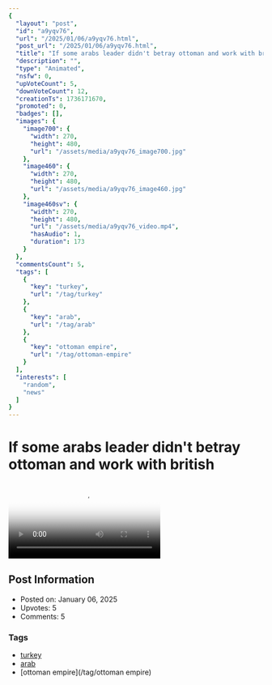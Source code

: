 ```yaml
---
{
  "layout": "post",
  "id": "a9yqv76",
  "url": "/2025/01/06/a9yqv76.html",
  "post_url": "/2025/01/06/a9yqv76.html",
  "title": "If some arabs leader didn't betray ottoman and work with british",
  "description": "",
  "type": "Animated",
  "nsfw": 0,
  "upVoteCount": 5,
  "downVoteCount": 12,
  "creationTs": 1736171670,
  "promoted": 0,
  "badges": [],
  "images": {
    "image700": {
      "width": 270,
      "height": 480,
      "url": "/assets/media/a9yqv76_image700.jpg"
    },
    "image460": {
      "width": 270,
      "height": 480,
      "url": "/assets/media/a9yqv76_image460.jpg"
    },
    "image460sv": {
      "width": 270,
      "height": 480,
      "url": "/assets/media/a9yqv76_video.mp4",
      "hasAudio": 1,
      "duration": 173
    }
  },
  "commentsCount": 5,
  "tags": [
    {
      "key": "turkey",
      "url": "/tag/turkey"
    },
    {
      "key": "arab",
      "url": "/tag/arab"
    },
    {
      "key": "ottoman empire",
      "url": "/tag/ottoman-empire"
    }
  ],
  "interests": [
    "random",
    "news"
  ]
}
---
```


# If some arabs leader didn't betray ottoman and work with british

<video controls playsinline loop poster="/assets/media/a9yqv76_image460.jpg">
  <source src="/assets/media/a9yqv76_video.mp4" type="video/mp4">
  Your browser does not support the video tag.
</video>

## Post Information

- Posted on: January 06, 2025
- Upvotes: 5
- Comments: 5

### Tags

- [turkey](/tag/turkey)
- [arab](/tag/arab)
- [ottoman empire](/tag/ottoman empire)
